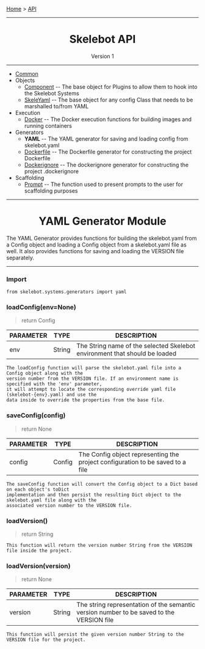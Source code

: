 [Home](../index.md) > [API](../api.md)

---

<h1 align='center'>Skelebot API</h1>
<div align='center'>Version 1</div>

---

- [Common](common.md)
- Objects
  - [Component](component.md) -- The base object for Plugins to allow them to hook into the Skelebot Systems
  - [SkeleYaml](skeleyaml.md) -- The base object for any config Class that needs to be marshalled to/from YAML
- Execution
  - [Docker](docker.md) -- The Docker execution functions for building images and running containers
- Generators
  - **YAML** -- The YAML generator for saving and loading config from skelebot.yaml
  - [Dockerfile](dockerfile.md) -- The Dockerfile generator for constructing the project Dockerfile
  - [Dockerignore](dockerignore.md) -- The dockerignore generator for constructing the project .dockerignore
- Scaffolding
  - [Prompt](prompt.md) -- The function used to present prompts to the user for scaffolding purposes

---

<h1 align='center'>YAML Generator Module</h1>

The YAML Generator provides functions for building the skelebot.yaml from a Config object and
loading a Config object from a skelebot.yaml file as well. It also provides functions for saving
and loading the VERSION file separately.

---

<h3 align='left'>Import</h3>

```
from skelebot.systems.generators import yaml
```

<h3 align='left'>loadConfig(env=None)</h3>

> return Config

| PARAMETER | TYPE   | DESCRIPTION                                                                |
|-----------|--------|----------------------------------------------------------------------------|
| env       | String | The String name of the selected Skelebot environment that should be loaded |

```
The loadConfig function will parse the skelebot.yaml file into a Config object along with the
version number from the VERSION file. If an environment name is specified with the 'env' parameter,
it will attempt to locate the corresponding override yaml file (skelebot-{env}.yaml) and use the
data inside to override the properties from the base file.
```

<h3 align='left'>saveConfig(config)</h3>

> return None

| PARAMETER  | TYPE   | DESCRIPTION                                                                    |
|------------|--------|--------------------------------------------------------------------------------|
| config     | Config | The Config object representing the project configuration to be saved to a file |

```
The saveConfig function will convert the Config object to a Dict based on each object's toDict
implementation and then persist the resulting Dict object to the skelebot.yaml file along with the
associated version number to the VERSION file.
```

<h3 align='left'>loadVersion()</h3>

> return String

```
This function will return the version number String from the VERSION file inside the project.
```

<h3 align='left'>loadVersion(version)</h3>

> return None

| PARAMETER  | TYPE   | DESCRIPTION                                                                              |
|------------|--------|------------------------------------------------------------------------------------------|
| version    | String | The string representation of the semantic version number to be saved to the VERSION file |

```
This function will persist the given version number String to the VERSION file for the project.
```
